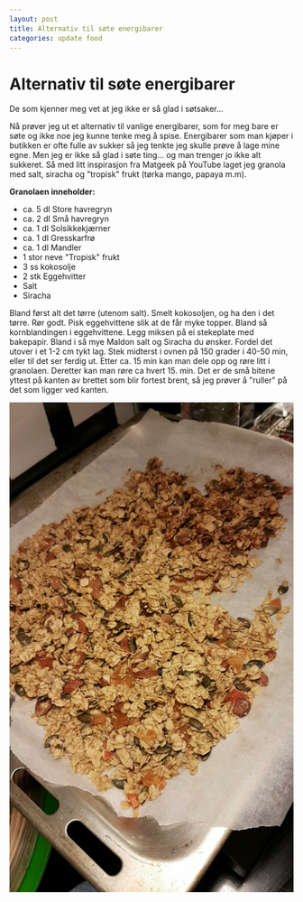 ```yaml
---
layout: post
title: Alternativ til søte energibarer
categories: update food
---
```

# Alternativ til søte energibarer

De som kjenner meg vet at jeg ikke er så glad i søtsaker...

Nå prøver jeg ut et alternativ til vanlige energibarer, som for meg bare er søte og ikke noe jeg kunne tenke meg å spise. Energibarer som man kjøper i butikken er ofte fulle av sukker så jeg tenkte jeg skulle prøve å lage mine egne. Men jeg er ikke så glad i søte ting... og man trenger jo ikke alt sukkeret. Så med litt inspirasjon fra Matgeek på YouTube laget jeg granola med salt, siracha og "tropisk" frukt (tørka mango, papaya m.m).

**Granolaen inneholder:**

- ca. 5 dl Store havregryn
- ca. 2 dl Små havregryn
- ca. 1 dl Solsikkekjærner
- ca. 1 dl Gresskarfrø
- ca. 1 dl Mandler
- 1 stor neve "Tropisk" frukt
- 3 ss kokosolje
- 2 stk Eggehvitter
- Salt
- Siracha

Bland først alt det tørre (utenom salt). Smelt kokosoljen, og ha den i det tørre. Rør godt. Pisk eggehvittene slik at de får myke topper. Bland så kornblandingen i eggehvittene. Legg miksen på ei stekeplate med bakepapir. Bland i så mye Maldon salt og Siracha du ønsker. Fordel det utover i et 1-2 cm tykt lag. Stek midterst i ovnen på 150 grader i 40-50 min, eller til det ser ferdig ut. Etter ca. 15 min kan man dele opp og røre litt i granolaen. Deretter kan man røre ca hvert 15. min. Det er de små bitene yttest på kanten av brettet som blir fortest brent, så jeg prøver å "ruller" på det som ligger ved kanten. 

<img class="medium-img img-center" src="/img/saltGranola.png" alt="Salt granola">
